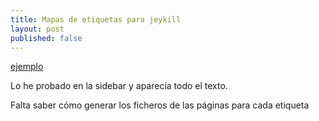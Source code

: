 ```yaml
---
title: Mapas de etiquetas para jeykill
layout: post
published: false
---
```


[ejemplo](http://codingtips.kanishkkunal.in/tag-cloud-jekyll/)

Lo he probado en la sidebar y aparecía todo el texto. 

Falta saber cómo generar los ficheros de las páginas para cada etiqueta